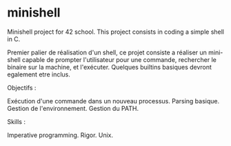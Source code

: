 # minishell
Minishell project for 42 school. This project consists in coding a simple shell in C.

Premier palier de réalisation d'un shell, ce projet consiste a réaliser un mini-shell capable de prompter l'utilisateur pour une commande, rechercher le binaire sur la machine, et l'exécuter.
Quelques builtins basiques devront egalement etre inclus.

Objectifs :

Exécution d'une commande dans un nouveau processus.
Parsing basique.
Gestion de l'environnement.
Gestion du PATH.

Skills :

Imperative programming.
Rigor.
Unix.

